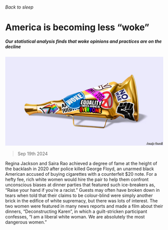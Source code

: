 ###### Back to sleep

# America is becoming less “woke” 

##### Our statistical analysis finds that woke opinions and practices are on the decline 

![image](images/20240921_FBD001.jpg) 

> Sep 19th 2024 

Regina Jackson and Saira Rao achieved a degree of fame at the height of the backlash in 2020 after police killed George Floyd, an unarmed black American accused of buying cigarettes with a counterfeit $20 note. For a hefty fee, rich white women would hire the pair to help them confront unconscious biases at dinner parties that featured such ice-breakers as, “Raise your hand if you’re a racist.” Guests may often have broken down in tears when told that their claims to be colour-blind were simply another brick in the edifice of white supremacy, but there was lots of interest. The two women were featured in many news reports and made a film about their dinners, “Deconstructing Karen”, in which a guilt-stricken participant confesses, “I am a liberal white woman. We are absolutely the most dangerous women.”

